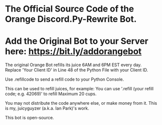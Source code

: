 # The Official Source Code of the Orange Discord.Py-Rewrite Bot.

# Add the Original Bot to your Server here: https://bit.ly/addorangebot

The original Orange Bot refills its juice 6AM and 6PM EST every day.
Replace 'Your Client ID' in Line 48 of the Python File with your Client ID.

Use .refillcode to send a refill code to your Python Console.

This can be used to refill juices, for example:
You can use '.refill (your refill code; e.g. 42069)' to refill Maximum 20 cups.

You may not distribute the code anywhere else, or make money from it. This is my, juicyguyzer (a.k.a. Ian Park)'s work.

This bot is open-source.

